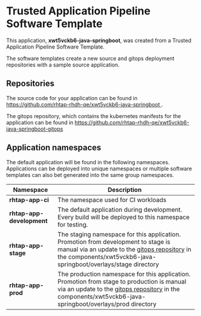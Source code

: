 # Trusted Application Pipeline Software Template

This application, **xwt5vckb6-java-springboot**, was created from a Trusted Application Pipeline Software Template.

The software templates create a new source and gitops deployment repositories with a sample source application. 

## Repositories

The source code for your application can be found in [https://github.com/rhtap-rhdh-qe/xwt5vckb6-java-springboot ](https://github.com/rhtap-rhdh-qe/xwt5vckb6-java-springboot ).
 
The gitops repository, which contains the kubernetes manifests for the application can be found in 
[https://github.com/rhtap-rhdh-qe/xwt5vckb6-java-springboot-gitops ](https://github.com/rhtap-rhdh-qe/xwt5vckb6-java-springboot-gitops ) 

## Application namespaces 

The default application will be found in the following namespaces. Applications can be deployed into unique namespaces or multiple software templates can also bet generated into the same group namespaces.  

|  Namespace   |  Description   |  
| -------- | -------- |
| **rhtap-app-ci** | The namespace used for CI workloads |
| **rhtap-app-development** | The default application during development. Every build will be deployed to this namespace for testing. |
| **rhtap-app-stage** | The staging namespace for this application. Promotion from development to stage is manual via an update to the [gitops repository](https://github.com/rhtap-rhdh-qe/xwt5vckb6-java-springboot-gitops ) in the components/xwt5vckb6-java-springboot/overlays/stage directory |
| **rhtap-app-prod** | The production namespace for this application. Promotion from stage to production is manual via an update to the [gitops repository](https://github.com/rhtap-rhdh-qe/xwt5vckb6-java-springboot-gitops ) in the components/xwt5vckb6-java-springboot/overlays/prod directory |